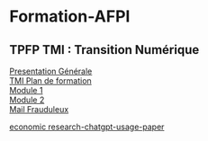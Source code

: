 # Formation-AFPI

## <b> TPFP TMI : Transition Numérique</b><br>

[Presentation Générale](https://sjaubert.github.io/Formation-AFPI/presentation.html?target=_blank)<br>
[TMI Plan de formation](https://sjaubert.github.io/Formation-AFPI/plan.html?target=_blank)<br>
[Module 1](https://sjaubert.github.io/Formation-AFPI/module1.html?target=_blank)<br>
[Module 2](https://sjaubert.github.io/Formation-AFPI/module2.html?target=_blank)<br>
[Mail Frauduleux](https://sjaubert.github.io/Formation-AFPI/mailfrauduleux.html?target=_blank)<br>

[economic research-chatgpt-usage-paper](https://sjaubert.github.io/Formation-AFPI/utilisation_ChatGPT_Infographie.html?target=_blank)<br>
